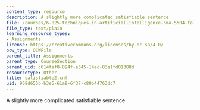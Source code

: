 ```yaml
---
content_type: resource
description: A slightly more complicated satisfiable sentence
file: /courses/6-825-techniques-in-artificial-intelligence-sma-5504-fall-2002/968d655bb3e561a96f37c80b44763dc7_satisfiable2.cnf
file_type: text/plain
learning_resource_types:
- Assignments
license: https://creativecommons.org/licenses/by-nc-sa/4.0/
ocw_type: OCWFile
parent_title: Assignments
parent_type: CourseSection
parent_uid: c614faf8-894f-e345-14ec-83a1fd01388d
resourcetype: Other
title: satisfiable2.cnf
uid: 968d655b-b3e5-61a9-6f37-c80b44763dc7
---
```

A slightly more complicated satisfiable sentence